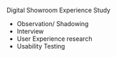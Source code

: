 Digital Showroom Experience Study
- Observation/ Shadowing
- Interview
- User Experience research
- Usability Testing

